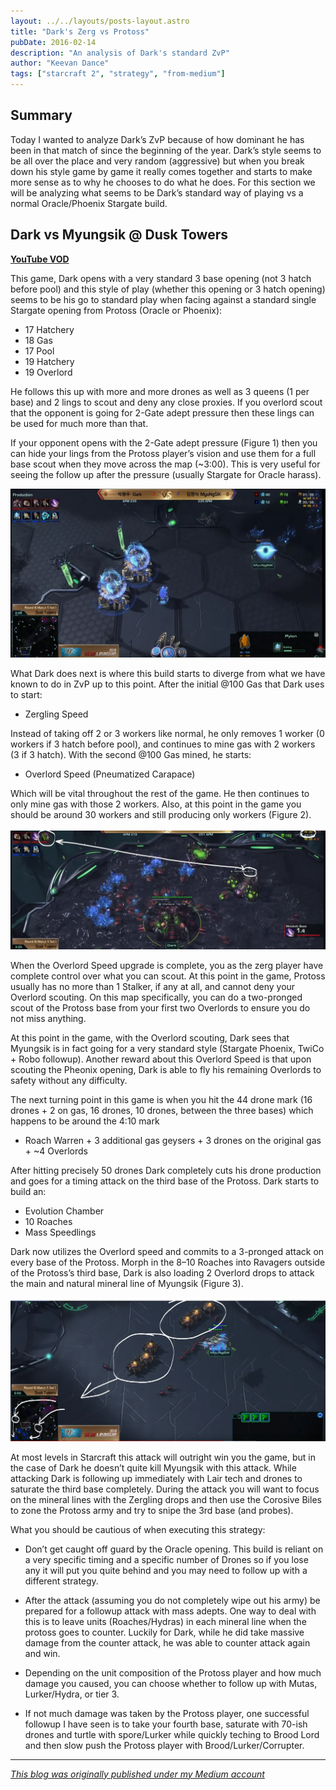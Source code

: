 ```yaml
---
layout: ../../layouts/posts-layout.astro
title: "Dark's Zerg vs Protoss"
pubDate: 2016-02-14
description: "An analysis of Dark's standard ZvP"
author: "Keevan Dance"
tags: ["starcraft 2", "strategy", "from-medium"]
---
```


## Summary

Today I wanted to analyze Dark’s ZvP because of how dominant he has been in that match of since the beginning of the year. Dark’s style seems to be all over the place and very random (aggressive) but when you break down his style game by game it really comes together and starts to make more sense as to why he chooses to do what he does. For this section we will be analyzing what seems to be Dark’s standard way of playing vs a normal Oracle/Phoenix Stargate build.

## Dark vs Myungsik @ Dusk Towers

**[YouTube VOD](https://www.youtube.com/watch?v=MS4CkkVJkj0)**

This game, Dark opens with a very standard 3 base opening (not 3 hatch before pool) and this style of play (whether this opening or 3 hatch opening) seems to be his go to standard play when facing against a standard single Stargate opening from Protoss (Oracle or Phoenix):

- 17 Hatchery
- 18 Gas
- 17 Pool
- 19 Hatchery
- 19 Overlord

He follows this up with more and more drones as well as 3 queens (1 per base) and 2 lings to scout and deny any close proxies. If you overlord scout that the opponent is going for 2-Gate adept pressure then these lings can be used for much more than that.

If your opponent opens with the 2-Gate adept pressure (Figure 1) then you can hide your lings from the Protoss player’s vision and use them for a full base scout when they move across the map (~3:00). This is very useful for seeing the follow up after the pressure (usually Stargate for Oracle harass).

![2 Gate Adept Opening Example](../../public/darks-zerg-vs-protoss-image-1.webp)

What Dark does next is where this build starts to diverge from what we have known to do in ZvP up to this point. After the initial @100 Gas that Dark uses to start:

- Zergling Speed

Instead of taking off 2 or 3 workers like normal, he only removes 1 worker (0 workers if 3 hatch before pool), and continues to mine gas with 2 workers (3 if 3 hatch). With the second @100 Gas mined, he starts:

- Overlord Speed (Pneumatized Carapace)

Which will be vital throughout the rest of the game. He then continues to only mine gas with those 2 workers. Also, at this point in the game you should be around 30 workers and still producing only workers (Figure 2).

![Overlord Speed 3/4 finished, 2 workers on gas, ~30 drones](../../public/darks-zerg-vs-protoss-image-2.webp)

When the Overlord Speed upgrade is complete, you as the zerg player have complete control over what you can scout. At this point in the game, Protoss usually has no more than 1 Stalker, if any at all, and cannot deny your Overlord scouting. On this map specifically, you can do a two-pronged scout of the Protoss base from your first two Overlords to ensure you do not miss anything.

At this point in the game, with the Overlord scouting, Dark sees that Myungsik is in fact going for a very standard style (Stargate Phoenix, TwiCo + Robo followup). Another reward about this Overlord Speed is that upon scouting the Pheonix opening, Dark is able to fly his remaining Overlords to safety without any difficulty.

The next turning point in this game is when you hit the 44 drone mark (16 drones + 2 on gas, 16 drones, 10 drones, between the three bases) which happens to be around the 4:10 mark

- Roach Warren + 3 additional gas geysers + 3 drones on the original gas + ~4 Overlords

After hitting precisely 50 drones Dark completely cuts his drone production and goes for a timing attack on the third base of the Protoss. Dark starts to build an:

- Evolution Chamber
- 10 Roaches
- Mass Speedlings

Dark now utilizes the Overlord speed and commits to a 3-pronged attack on every base of the Protoss. Morph in the 8–10 Roaches into Ravagers outside of the Protoss’s third base, Dark is also loading 2 Overlord drops to attack the main and natural mineral line of Myungsik (Figure 3).

![3-Pronged attack on all bases of Myungsik.](../../public/darks-zerg-vs-protoss-image-3.webp)

At most levels in Starcraft this attack will outright win you the game, but in the case of Dark he doesn’t quite kill Myungsik with this attack. While attacking Dark is following up immediately with Lair tech and drones to saturate the third base completely. During the attack you will want to focus on the mineral lines with the Zergling drops and then use the Corosive Biles to zone the Protoss army and try to snipe the 3rd base (and probes).

What you should be cautious of when executing this strategy:

- Don’t get caught off guard by the Oracle opening. This build is reliant on a very specific timing and a specific number of Drones so if you lose any it will put you quite behind and you may need to follow up with a different strategy.

- After the attack (assuming you do not completely wipe out his army) be prepared for a followup attack with mass adepts. One way to deal with this is to leave units (Roaches/Hydras) in each mineral line when the protoss goes to counter. Luckily for Dark, while he did take massive damage from the counter attack, he was able to counter attack again and win.

- Depending on the unit composition of the Protoss player and how much damage you caused, you can choose whether to follow up with Mutas, Lurker/Hydra, or tier 3.

- If not much damage was taken by the Protoss player, one successful followup I have seen is to take your fourth base, saturate with 70-ish drones and turtle with spore/Lurker while quickly teching to Brood Lord and then slow push the Protoss player with Brood/Lurker/Corrupter.

---

_[This blog was originally published under my Medium account](https://medium.com/keevan-dance-starcraft/dark-s-zerg-vs-protoss-6b82e3249528)_

